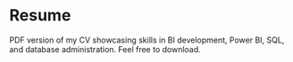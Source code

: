 # Resume
PDF version of my CV showcasing skills in BI development, Power BI, SQL, and database administration. Feel free to download.

